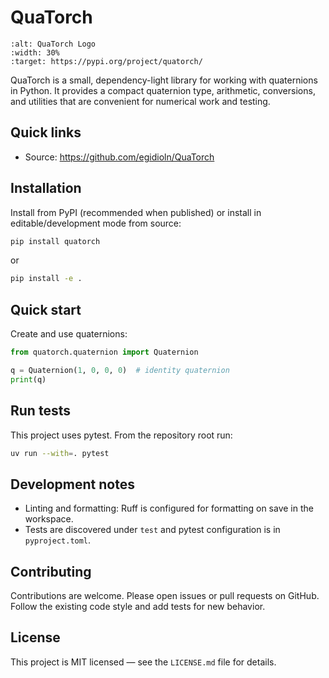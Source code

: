 
# QuaTorch

```{image} /_static/logo.svg
:alt: QuaTorch Logo
:width: 30%
:target: https://pypi.org/project/quatorch/
```

QuaTorch is a small, dependency-light library for working with quaternions in Python. It provides a compact quaternion type, arithmetic, conversions, and utilities that are convenient for numerical work and testing.

## Quick links

- Source: https://github.com/egidioln/QuaTorch

## Installation

Install from PyPI (recommended when published) or install in editable/development mode from source:

```bash
pip install quatorch
```
or
```bash
pip install -e .
```


## Quick start

Create and use quaternions:

```py
from quatorch.quaternion import Quaternion

q = Quaternion(1, 0, 0, 0)  # identity quaternion
print(q)
```

## Run tests

This project uses pytest. From the repository root run:

```bash
uv run --with=. pytest
```

## Development notes

- Linting and formatting: Ruff is configured for formatting on save in the workspace.
- Tests are discovered under `test` and pytest configuration is in `pyproject.toml`.

## Contributing

Contributions are welcome. Please open issues or pull requests on GitHub. Follow the existing code style and add tests for new behavior.

## License

This project is MIT licensed — see the `LICENSE.md` file for details.

